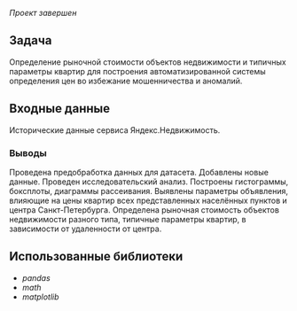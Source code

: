 *Проект завершен*

## Задача
Определение рыночной стоимости объектов недвижимости и типичных параметры квартир для построения автоматизированной системы определения цен во избежание мошенничества и аномалий.


## Входные данные
Исторические данные сервиса Яндекс.Недвижимость.


### Выводы
Проведена предобработка данных для датасета. Добавлены новые данные.
Проведен исследовательский анализ. 
Построены гистограммы, боксплоты, диаграммы рассеивания.
Выявлены параметры объявления, влияющие на цены квартир всех представленных населённых пунктов и центра Санкт-Петербурга.
Определена рыночная стоимость объектов недвижимости разного типа, типичные параметры квартир, в зависимости от удаленности от центра. 

## Использованные библиотеки
- *pandas*
- *math*
- *matplotlib*

